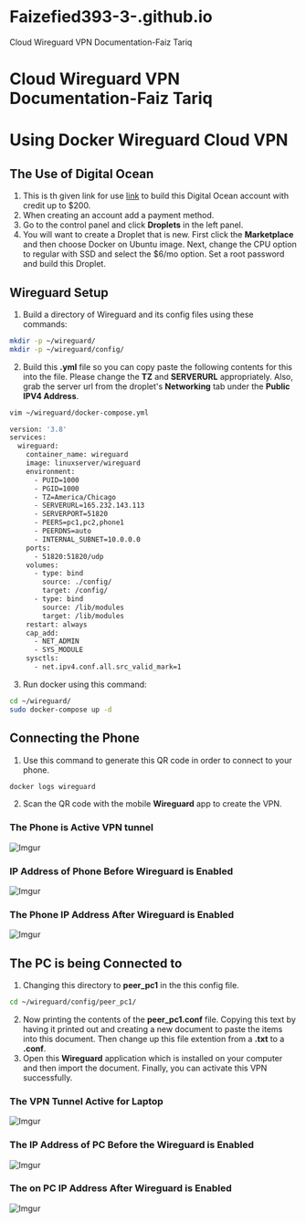 # Faizefied393-3-.github.io
Cloud Wireguard VPN Documentation-Faiz Tariq
# Cloud Wireguard VPN Documentation-Faiz Tariq

# Using Docker Wireguard Cloud VPN

## The Use of Digital Ocean

1. This is th given link for use [link](https://m.do.co/c/4d7f4ff9cfe4) to build this Digital Ocean account with credit up to $200. 
2. When creating an account add a payment method. 
3. Go to the control panel and click **Droplets** in the left panel. 
4. You will want to create a Droplet that is new. First  click the **Marketplace** and then choose Docker on Ubuntu image. Next, change the CPU option to regular with SSD and select the $6/mo option. Set a root password and build this Droplet. 

## Wireguard Setup
1. Build a directory of Wireguard and its config files using these commands:
```Bash
mkdir -p ~/wireguard/
mkdir -p ~/wireguard/config/
```
2. Build this **.yml** file so you can copy paste the following contents for this into the file. Please change the **TZ** and **SERVERURL** appropriately. Also, grab the server url from the droplet's **Networking** tab under the **Public IPV4 Address**. 

```Bash
vim ~/wireguard/docker-compose.yml

version: '3.8'
services:
  wireguard:
    container_name: wireguard
    image: linuxserver/wireguard
    environment:
      - PUID=1000
      - PGID=1000
      - TZ=America/Chicago
      - SERVERURL=165.232.143.113
      - SERVERPORT=51820
      - PEERS=pc1,pc2,phone1
      - PEERDNS=auto
      - INTERNAL_SUBNET=10.0.0.0
    ports:
      - 51820:51820/udp
    volumes:
      - type: bind
        source: ./config/
        target: /config/
      - type: bind
        source: /lib/modules
        target: /lib/modules
    restart: always
    cap_add:
      - NET_ADMIN
      - SYS_MODULE
    sysctls:
      - net.ipv4.conf.all.src_valid_mark=1
```

3. Run docker using this command: 
```Bash
cd ~/wireguard/
sudo docker-compose up -d
```

## Connecting the Phone

1. Use this command to generate this QR code in order to connect to your phone.
```Bash
docker logs wireguard
```
2. Scan the QR code with the mobile **Wireguard** app to create the VPN. 

### The Phone is Active VPN tunnel

![Imgur](https://imgur.com/UtigYAU.png)

### IP Address of Phone Before Wireguard is Enabled

![Imgur](https://i.imgur.com/LgTnZnE.png)

### The Phone IP Address After Wireguard is Enabled

![Imgur](https://imgur.com/MAU3Ocw.png)

## The PC is being Connected to

1. Changing this directory to **peer_pc1** in the this config file.
```Bash
cd ~/wireguard/config/peer_pc1/
```
2. Now printing the contents of the **peer_pc1.conf** file. Copying this text by having it printed out and creating a new document to paste the items into this document. Then change up this file extention from a **.txt** to a **.conf**.
3. Open this **Wireguard** application which is installed on your computer and then import the document. Finally, you can activate this VPN successfully. 

### The VPN Tunnel Active for Laptop
![Imgur](https://imgur.com/XRHqJk7.png)
### The IP Address of PC Before the Wireguard is Enabled
![Imgur](https://imgur.com/ql6v9q0.png)
### The on PC IP Address After Wireguard is Enabled
![Imgur](https://imgur.com/tlvEl9R.png)
